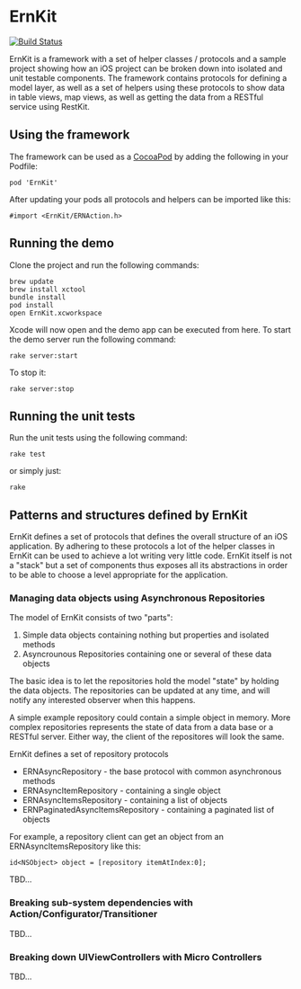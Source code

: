 # ErnKit

[![Build Status](https://travis-ci.org/ernstsson/ErnKit.png?branch=master)](https://travis-ci.org/ernstsson/ErnKit)

ErnKit is a framework with a set of helper classes / protocols and a sample 
project showing how an iOS project can be broken down into isolated and unit 
testable components. The framework contains protocols for defining a model 
layer, as well as a set of helpers using these protocols to show data in 
table views, map views, as well as getting the data from a RESTful service 
using RestKit.


## Using the framework

The framework can be used as a [CocoaPod](http://cocoapods.org/) by adding 
the following in your Podfile:

    pod 'ErnKit'

After updating your pods all protocols and helpers can be imported like this:

    #import <ErnKit/ERNAction.h>

## Running the demo

Clone the project and run the following commands:

    brew update
    brew install xctool
    bundle install
    pod install
    open ErnKit.xcworkspace

Xcode will now open and the demo app can be executed from here. To start the 
demo server run the following command:

    rake server:start

To stop it:

    rake server:stop

## Running the unit tests

Run the unit tests using the following command:

    rake test

or simply just:

    rake

## Patterns and structures defined by ErnKit

ErnKit defines a set of protocols that defines the overall structure of an 
iOS application. By adhering to these protocols a lot of the helper classes 
in ErnKit can be used to achieve a lot writing very little code. ErnKit itself 
is not a "stack" but a set of components thus exposes all its abstractions in 
order to be able to choose a level appropriate for the application.

### Managing data objects using Asynchronous Repositories

The model of ErnKit consists of two "parts":

1. Simple data objects containing nothing but properties and isolated methods
2. Asyncrounous Repositories containing one or several of these data objects

The basic idea is to let the repositories hold the model "state" by holding 
the data objects. The repositories can be updated at any time, and will notify 
any interested observer when this happens.

A simple example repository could contain a simple object in memory. More 
complex repositories represents the state of data from a data base or a 
RESTful server. Either way, the client of the repositores will look the same.

ErnKit defines a set of repository protocols

- ERNAsyncRepository - the base protocol with common asynchronous methods
- ERNAsyncItemRepository - containing a single object
- ERNAsyncItemsRepository - containing a list of objects
- ERNPaginatedAsyncItemsRepository - containing a paginated list of objects

For example, a repository client can get an object from an 
ERNAsyncItemsRepository like this:

    id<NSObject> object = [repository itemAtIndex:0];

TBD...

### Breaking sub-system dependencies with Action/Configurator/Transitioner

TBD...

### Breaking down UIViewControllers with Micro Controllers

TBD...

